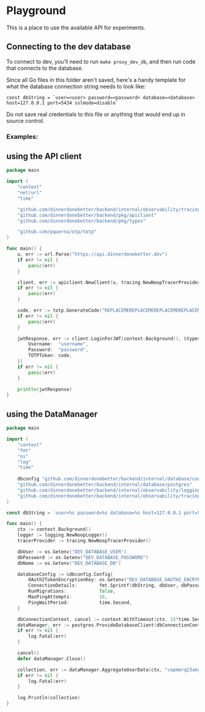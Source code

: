 # Playground

This is a place to use the available API for experiments.

## Connecting to the dev database

To connect to dev, you'll need to run `make proxy_dev_db`, and then run code that connects to the database.

Since all Go files in this folder aren't saved, here's a handy template for what the database connection string needs to look like:

```
const dbString = `user=<user> password=<password> database=<database> host=127.0.0.1 port=5434 sslmode=disable`
```

Do not save real credentials to this file or anything that would end up in source control.

### Examples:

## using the API client

```go
package main

import (
	"context"
	"net/url"
	"time"

	"github.com/dinnerdonebetter/backend/internal/observability/tracing"
	"github.com/dinnerdonebetter/backend/pkg/apiclient"
	"github.com/dinnerdonebetter/backend/pkg/types"

	"github.com/pquerna/otp/totp"
)

func main() {
	u, err := url.Parse("https://api.dinnerdonebetter.dev")
	if err != nil {
		panic(err)
	}

	client, err := apiclient.NewClient(u, tracing.NewNoopTracerProvider())
	if err != nil {
		panic(err)
	}

	code, err := totp.GenerateCode("REPLACEMEREPLACEMEREPLACEMEREPLACEMEREPLACEMEREPLACEMEREPLACEMEREPLACEMEREPLACEMEREPLACEMEREPLACEMEYUSS", time.Now())
	if err != nil {
		panic(err)
	}

	jwtResponse, err := client.LoginForJWT(context.Background(), &types.UserLoginInput{
		Username:  "username",
		Password:  "password",
		TOTPToken: code,
	})
	if err != nil {
		panic(err)
	}

	println(jwtResponse)
}
```

## using the DataManager

```go
package main

import (
	"context"
	"fmt"
	"os"
	"log"
	"time"
	
	dbconfig "github.com/dinnerdonebetter/backend/internal/database/config"
	"github.com/dinnerdonebetter/backend/internal/database/postgres"
	"github.com/dinnerdonebetter/backend/internal/observability/logging"
	"github.com/dinnerdonebetter/backend/internal/observability/tracing"
)

const dbString = `user=%s password=%s database=%s host=127.0.0.1 port=5434 sslmode=disable`

func main() {
	ctx := context.Background()
	logger := logging.NewNoopLogger()
	tracerProvider := tracing.NewNoopTracerProvider()

	dbUser := os.Getenv("DEV_DATABASE_USER")
	dbPassword := os.Getenv("DEV_DATABASE_PASSWORD")
	dbName := os.Getenv("DEV_DATABASE_DB")

	databaseConfig := &dbconfig.Config{
		OAuth2TokenEncryptionKey: os.Getenv("DEV_DATABASE_OAUTH2_ENCRYPTION_KEY"),
		ConnectionDetails:        fmt.Sprintf(dbString, dbUser, dbPassword, dbName),
		RunMigrations:            false,
		MaxPingAttempts:          10,
		PingWaitPeriod:           time.Second,
	}

	dbConnectionContext, cancel := context.WithTimeout(ctx, 15*time.Second)
	dataManager, err := postgres.ProvideDatabaseClient(dbConnectionContext, logger, tracerProvider, databaseConfig)
	if err != nil {
		log.Fatal(err)
	}

	cancel()
	defer dataManager.Close()

	collection, err := dataManager.AggregateUserData(ctx, "cepmmrq23akg00b01aqg")
	if err != nil {
		log.Fatal(err)
	}

	log.Println(collection)
}
```